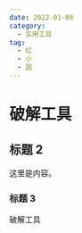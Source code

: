```yaml
---
date: 2022-01-09
category:
  - 实用工具
tag:
  - 红
  - 小
  - 圆
---
```


# 破解工具

## 标题 2

这里是内容。

### 标题 3

破解工具
